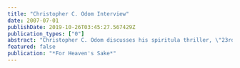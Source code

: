 ```yaml
---
title: "Christopher C. Odom Interview"
date: 2007-07-01
publishDate: 2019-10-26T03:45:27.567429Z
publication_types: ["0"]
abstract: "Christopher C. Odom discusses his spiritula thriller, \"23rd Psalm.\""
featured: false
publication: "*For Heaven's Sake*"
---
```


